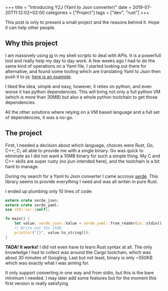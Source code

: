 +++
title = "Introducing Y2J (Yaml to Json converter)"
date = 2019-07-20T11:12:02+02:00
categories = ["Project"]
tags = ["dev", "rust"]
+++

This post is only to present a small project and the reasons behind it.
Hope it can help other people.

Why this project
----------------

I am massively using [jq](https://stedolan.github.io/jq/) in my shell scripts
to deal with APIs. It is a powerfull tool and really help my day to day work.
A few weeks ago I had to do the same kind of operations on a Yaml file, I started
looking out there for alternative, and found some tooling which are translating
Yaml to Json then push it to jq: [here is an example](https://github.com/kislyuk/yq).

I liked the idea, simple and easy, however, it relies on python, and even worse
it has python dependencies. This will bring not only a full python VM (which is
more than 30MB) but also a whole python toolchain to get those dependencies.

All the other solutions where relying on a VM based language and a full set of
dependencies, it was a no-go.

The project
-----------

First, I needed a decision about which language, choices were
Rust, Go, C++, C; all able to provide me with a single binary.
Go was quick to eliminate as I did not want
a 10MB binary for such a simple thing. My C and C++ skills are super rusty (no
pun intended here), and the toolchain is a bit hard to manage.

During my search for a Yaml to Json converter I came
accross [serde](https://github.com/serde-rs/serde). This library seems
to provide everything I need and was all writen in pure Rust.

I ended up plumbing only 10 lines of code:

```rust
extern crate serde_json;
extern crate serde_yaml;
use std::io::{self};

fn main() {
	let value: serde_json::Value = serde_yaml::from_reader(io::stdin()).unwrap();
	// Write out the JSON.
	println!("{}", value.to_string());
}
```

__TADA! It works!__ I did not even have to learn Rust syntax at all.
The only knowledge I had to collect was around the Cargo toolchain, which was
about 30 minutes of Googling. Last but not least, binary is only ~550KB which
was exactly what I was aiming for.

It only support converting in one way and from stdin, but this is the bare minimum
I needed. I may later add some features but for the moment this first version
is really satisfying.
